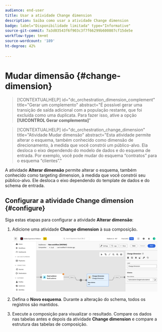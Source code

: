 ```yaml
---
audience: end-user
title: Usar a atividade Change dimension
description: Saiba como usar a atividade Change dimension
badge: label="Disponibilidade limitada" type="Informative"
source-git-commit: 7a3d03543f6f903c3f7f66299b600807cf15de5e
workflow-type: tm+mt
source-wordcount: '189'
ht-degree: 42%

---
```



# Mudar dimensão {#change-dimension}

>[!CONTEXTUALHELP]
>id="dc_orchestration_dimension_complement"
>title="Gerar um complemento"
>abstract="É possível gerar uma transição de saída adicional com a população restante, que foi excluída como uma duplicata. Para fazer isso, ative a opção **[!UICONTROL Gerar complemento]**"

>[!CONTEXTUALHELP]
>id="dc_orchestration_change_dimension"
>title="Atividade Mudar dimensão"
>abstract="Esta atividade permite alterar o esquema, também conhecido como dimensão de direcionamento, à medida que você constrói um público-alvo. Ela desloca o eixo dependendo do modelo de dados e do esquema de entrada. Por exemplo, você pode mudar do esquema “contratos” para o esquema “clientes”."

A atividade **Alterar dimensão** permite alterar o esquema, também conhecido como targeting dimension, à medida que você constrói seu público-alvo. Ele desloca o eixo dependendo do template de dados e do schema de entrada.

## Configurar a atividade Change dimension {#configure}

Siga estas etapas para configurar a atividade **Alterar dimensão**:

1. Adicione uma atividade **Change dimension** à sua composição.

   ![](../assets/change-dimension.png)

1. Defina o **Novo esquema**. Durante a alteração do schema, todos os registros são mantidos.

1. Execute a composição para visualizar o resultado. Compare os dados nas tabelas antes e depois da atividade **Change dimension** e compare a estrutura das tabelas de composição.

<!--
## Example {#example}

In this example, we want to send an SMS delivery to all the profiles who have made a purchase. To do this, we first use a **[!UICONTROL Build audience]** activity linked to a custom "Purchase" targeting dimension to target all purchases that occurred.

We then use a **[!UICONTROL Change dimension]** activity to switch the workflow targeting dimension to "Recipients". This allows us to be able to target the recipients who match the query.
-->



<!-- on parle de dimension, mais dans UI "schema", va rester comme ça ?-->